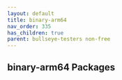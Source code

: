 ```yaml
---
layout: default
title: binary-arm64
nav_order: 335
has_children: true
parent: bullseye-testers non-free
---
```


## binary-arm64 Packages
